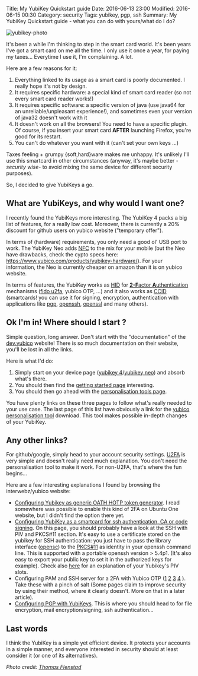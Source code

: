 Title:  My YubiKey Quickstart guide
Date: 2016-06-13 23:00
Modified: 2016-06-15 00:30
Category: security
Tags: yubikey, pgp, ssh
Summary: My YubiKey Quickstart guide - what you can do with yours/what do I do?

![yubikey-photo](https://farm3.staticflickr.com/2625/3689896409_35043dc8ba_d.jpg)

It's been a while I'm thinking to step in the smart card world. It's been years I've got a smart card on me all the time. I only use it once a year, for paying my taxes... Everytime I use it, I'm complaining. A lot.

Here are a few reasons for it:

1. Everything linked to its usage as a smart card is poorly documented. I really hope it's not by design.
1. It requires specific hardware: a special kind of smart card reader (so not every smart card reader works!)
1. It requires specific software: a specific version of java (use java64 for an unreliable/unpleasant experience!), and sometimes even your version of java32 doesn't work with it
1. It doesn't work on all the browsers! You need to have a specific plugin. Of course, if you insert your smart card **AFTER** launching Firefox, you're good for its restart.
1. You can't do whatever you want with it (can't set your own keys ...)

Taxes feeling + grumpy {soft,hard}ware makes me unhappy. It's unlikely I'll use this smartcard in other circumstances (anyway, it's maybe better -_security wise_- to avoid mixing the same device for different security purposes).

So, I decided to give YubiKeys a go.

## What are YubiKeys, and why would I want one?

I recently found the YubiKeys more interesting.
The YubiKey 4 packs a big list of features, for a really low cost. Moreover, there is currently a 20% discount for github users on yubico website ("temporary offer").

In terms of (hardware) requirements, you only need a good ol' USB port to work. The YubiKey Neo adds [NFC](https://en.wikipedia.org/wiki/Near_field_communication) to the mix for your mobile (but the Neo have drawbacks, check the cypto specs here: <https://www.yubico.com/products/yubikey-hardware/>). For your information, the Neo is currently cheaper on amazon than it is on yubico website.

In terms of features, the YubiKey works as [HID](https://en.wikipedia.org/wiki/USB_human_interface_device_class) for [**2-F**actor **A**uthentication](https://en.wikipedia.org/wiki/Two-factor_authentication) mechanisms ([fido u2fa][fido-u2fa], yubico OTP, ...) and it also works as [CCID](https://en.wikipedia.org/wiki/CCID_(protocol)) (smartcards! you can use it for signing, encryption, authentication with applications like [pgp](https://en.wikipedia.org/wiki/Pretty_Good_Privacy), [openssh](https://en.wikipedia.org/wiki/OpenSSH), [openssl](https://en.wikipedia.org/wiki/OpenSSL) and many others).

## Ok I'm in! Where should I start ?

Simple question, long answer. Don't start with the "documentation" of the [dev.yubico][] website!
There is so much documentation on their website, you'll be lost in all the links.

Here is what I'd do:

1. Simply start on your device page ([yubikey 4][]/[yubikey neo][]) and absorb what's there.
1. You should then find the [getting started page][yubico-start] interesting.
1. You should then go ahead with the [personalisation tools page][yubico-pt-page].

You have plenty links on these three pages to follow what's really needed to your use case. The last page of this list have obviously a link for the [yubico personalisation tool][yubico-pt] download. This tool makes possible in-depth changes of your YubiKey.

## Any other links?

For github/google, simply head to your account security settings. [U2FA][fido-u2fa] is very simple and doesn't really need much explanation. You don't need the personalisation tool to make it work. For non-U2FA, that's where the fun begins...

Here are a few interesting explanations I found by browsing the interwebz/yubico website:

- [Configuring Yubikey as generic OATH HOTP token generator][generic-hotp]. I read somewhere was possible to enable this kind of 2FA on Ubuntu One website, but I didn't find the option there yet.
- [Configuring YubiKey as a smartcard for ssh authentication, CA or code signing][ssh-cert]. On this page, you should probably have a look at the SSH with PIV and PKCS#11 section. It's easy to use a certificate stored on the yubikey for SSH authentication: you just have to pass the library interface ([opensc](https://en.wikipedia.org/wiki/OpenSC)) to the [PKCS#11][] as identity in your openssh command line. This is supported with a portable openssh version > 5.4p1. (It's also easy to export your public key to set it in the authorized keys for example). Check also [here][piv-slots] for an explanation of your Yubikey's PIV slots.
- Configuring PAM and SSH server for a 2FA with Yubico OTP ([1][] [2][] [3][] [4][] ). Take these with a pinch of salt (Some pages claim to improve security by using their method, where it clearly doesn't. More on that in a later article).
- [Configuring PGP with YubiKeys][pgp]. This is where you should head to for file encryption, mail encryption/signing, ssh authentication...

## Last words

I think the YubiKey is a simple yet efficient device. It protects your accounts
in a simple manner, and everyone interested in security should at least consider
it (or one of its alternatives).

[dev.yubico]: https://developers.yubico.com/
[yubikey 4]: http://yubi.co/4
[yubikey neo]: http://yubi.co/neo
[yubico-start]: https://www.yubico.com/start/
[yubico-pt]: https://www.yubico.com/pt
[yubico-pt-page]: https://www.yubico.com/products/services-software/personalization-tools/
[generic-hotp]: https://www.yubico.com/products/services-software/personalization-tools/oath/
[ssh-cert]: https://www.yubico.com/why-yubico/for-individuals/computer-login/yubikey-neo-and-piv/
[piv-slots]: https://developers.yubico.com/PIV/Introduction/Certificate_slots.html
[1]: https://derekriemer.com/node/25
[2]: http://delyan.me/securing-ssh-with-totp/
[3]: https://www.100tb.com/blog/ssh-two-factor-authentication-with-totp-in-debianubuntu/
[4]: http://strugglers.net/~andy/blog/2016/05/06/using-a-totp-app-for-multi-factor-ssh-auth/
[pgp]: https://developers.yubico.com/PGP/
[fido-u2fa]: https://en.wikipedia.org/wiki/Universal_2nd_Factor
[PKCS#11]: https://en.wikipedia.org/wiki/PKCS_11

*Photo credit: [Thomas Flenstad](https://www.flickr.com/photos/11506685@N07/3689896409/)*
